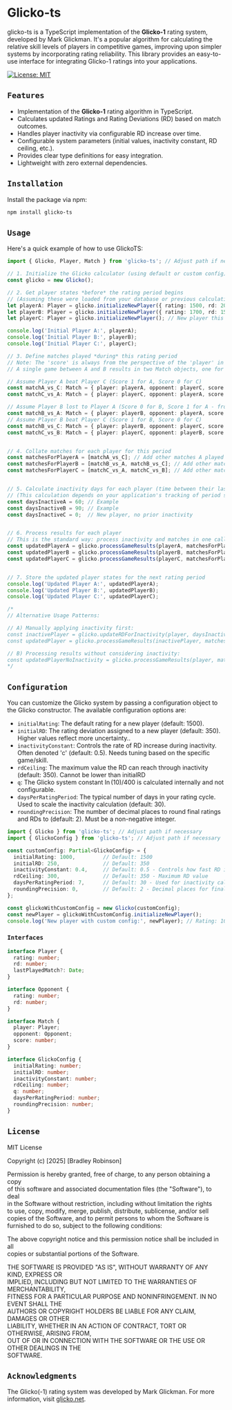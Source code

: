 # Glicko-ts

glicko-ts is a TypeScript implementation of the **Glicko-1** rating system, developed by Mark Glickman. It's a popular algorithm for calculating the relative skill levels of players in competitive games, improving upon simpler systems by incorporating rating reliability. This library provides an easy-to-use interface for integrating Glicko-1 ratings into your applications.

[![License: MIT](https://img.shields.io/badge/License-MIT-yellow.svg)](https://opensource.org/licenses/MIT)

## `Features`

-   Implementation of the **Glicko-1** rating algorithm in TypeScript.
-   Calculates updated Ratings and Rating Deviations (RD) based on match outcomes.
-   Handles player inactivity via configurable RD increase over time.
-   Configurable system parameters (initial values, inactivity constant, RD ceiling, etc.).
-   Provides clear type definitions for easy integration.
-   Lightweight with zero external dependencies.

## `Installation`

Install the package via npm:

```bash
npm install glicko-ts
```

## `Usage`

Here's a quick example of how to use GlickoTS:

```typescript
import { Glicko, Player, Match } from 'glicko-ts'; // Adjust path if necessary

// 1. Initialize the Glicko calculator (using default or custom config)
const glicko = new Glicko();

// 2. Get player states *before* the rating period begins
// (Assuming these were loaded from your database or previous calculations)
let playerA: Player = glicko.initializeNewPlayer({ rating: 1500, rd: 200, lastPlayedMatch: new Date(Date.now() - 60 * 24 * 60 * 60 * 1000) }); // Example existing player
let playerB: Player = glicko.initializeNewPlayer({ rating: 1700, rd: 150, lastPlayedMatch: new Date(Date.now() - 90 * 24 * 60 * 60 * 1000) }); // Example existing player
let playerC: Player = glicko.initializeNewPlayer(); // New player this period

console.log('Initial Player A:', playerA);
console.log('Initial Player B:', playerB);
console.log('Initial Player C:', playerC);

// 3. Define matches played *during* this rating period
// Note: The 'score' is always from the perspective of the 'player' in the Match object.
// A single game between A and B results in two Match objects, one for each player's perspective.

// Assume Player A beat Player C (Score 1 for A, Score 0 for C)
const matchA_vs_C: Match = { player: playerA, opponent: playerC, score: 1 };
const matchC_vs_A: Match = { player: playerC, opponent: playerA, score: 0 };

// Assume Player B lost to Player A (Score 0 for B, Score 1 for A - from another match perspective not shown here)
const matchB_vs_A: Match = { player: playerB, opponent: playerA, score: 0 };
// Assume Player B beat Player C (Score 1 for B, Score 0 for C)
const matchB_vs_C: Match = { player: playerB, opponent: playerC, score: 1 };
const matchC_vs_B: Match = { player: playerC, opponent: playerB, score: 0 };


// 4. Collate matches for each player for this period
const matchesForPlayerA = [matchA_vs_C]; // Add other matches A played here
const matchesForPlayerB = [matchB_vs_A, matchB_vs_C]; // Add other matches B played here
const matchesForPlayerC = [matchC_vs_A, matchC_vs_B]; // Add other matches C played here


// 5. Calculate inactivity days for each player (time between their last update and the *start* of this period)
// (This calculation depends on your application's tracking of period start/end times)
const daysInactiveA = 60; // Example
const daysInactiveB = 90; // Example
const daysInactiveC = 0;  // New player, no prior inactivity


// 6. Process results for each player
// This is the standard way: process inactivity and matches in one call.
const updatedPlayerA = glicko.processGameResults(playerA, matchesForPlayerA, daysInactiveA);
const updatedPlayerB = glicko.processGameResults(playerB, matchesForPlayerB, daysInactiveB);
const updatedPlayerC = glicko.processGameResults(playerC, matchesForPlayerC, daysInactiveC); // daysInactiveC is 0, so no inactivity applied


// 7. Store the updated player states for the next rating period
console.log('Updated Player A:', updatedPlayerA);
console.log('Updated Player B:', updatedPlayerB);
console.log('Updated Player C:', updatedPlayerC);

/*
// Alternative Usage Patterns:

// A) Manually applying inactivity first:
const inactivePlayer = glicko.updateRDForInactivity(player, daysInactive);
const updatedPlayer = glicko.processGameResults(inactivePlayer, matches); // Note: no daysInactive here

// B) Processing results without considering inactivity:
const updatedPlayerNoInactivity = glicko.processGameResults(player, matches);
*/
```

## `Configuration`

You can customize the Glicko system by passing a configuration object to the Glicko constructor. The available configuration options are:

* `initialRating`: The default rating for a new player (default: 1500).
* `initialRD`: The rating deviation assigned to a new player (default: 350). Higher values reflect more uncertainty..
* `inactivityConstant`: Controls the rate of RD increase during inactivity. Often denoted 'c' (default: 0.5). Needs tuning based on the specific game/skill.
* `rdCeiling`: The maximum value the RD can reach through inactivity (default: 350). Cannot be lower than initialRD
* `q`: The Glicko system constant $\ln(10)/400$ is calculated internally and not configurable.
* `daysPerRatingPeriod`: The typical number of days in your rating cycle. Used to scale the inactivity calculation (default: 30).
* `roundingPrecision`: The number of decimal places to round final ratings and RDs to (default: 2). Must be a non-negative integer.

```typescript
import { Glicko } from 'glicko-ts'; // Adjust path if necessary
import { GlickoConfig } from 'glicko-ts'; // Adjust path if necessary

const customConfig: Partial<GlickoConfig> = {
  initialRating: 1000,         // Default: 1500
  initialRD: 250,              // Default: 350
  inactivityConstant: 0.4,     // Default: 0.5 - Controls how fast RD increases
  rdCeiling: 300,              // Default: 350 - Maximum RD value
  daysPerRatingPeriod: 7,      // Default: 30 - Used for inactivity calc scaling
  roundingPrecision: 0,        // Default: 2 - Decimal places for final results
};

const glickoWithCustomConfig = new Glicko(customConfig);
const newPlayer = glickoWithCustomConfig.initializeNewPlayer();
console.log('New player with custom config:', newPlayer); // Rating: 1000, RD: 250
```

### `Interfaces`

```typescript
interface Player {  
  rating: number;  
  rd: number;  
  lastPlayedMatch?: Date;  
}

interface Opponent {  
  rating: number;  
  rd: number;  
}

interface Match {  
  player: Player;  
  opponent: Opponent;  
  score: number;  
}

interface GlickoConfig {  
  initialRating: number;  
  initialRD: number;  
  inactivityConstant: number;  
  rdCeiling: number;  
  q: number;  
  daysPerRatingPeriod: number;
  roundingPrecision: number; 
}
```

## `License`
 
MIT License

Copyright (c) \[2025\] \[Bradley Robinson\]

Permission is hereby granted, free of charge, to any person obtaining a copy  
of this software and associated documentation files (the "Software"), to deal  
in the Software without restriction, including without limitation the rights  
to use, copy, modify, merge, publish, distribute, sublicense, and/or sell  
copies of the Software, and to permit persons to whom the Software is  
furnished to do so, subject to the following conditions:

The above copyright notice and this permission notice shall be included in all  
copies or substantial portions of the Software.

THE SOFTWARE IS PROVIDED "AS IS", WITHOUT WARRANTY OF ANY KIND, EXPRESS OR  
IMPLIED, INCLUDING BUT NOT LIMITED TO THE WARRANTIES OF MERCHANTABILITY,  
FITNESS FOR A PARTICULAR PURPOSE AND NONINFRINGEMENT. IN NO EVENT SHALL THE  
AUTHORS OR COPYRIGHT HOLDERS BE LIABLE FOR ANY CLAIM, DAMAGES OR OTHER  
LIABILITY, WHETHER IN AN ACTION OF CONTRACT, TORT OR OTHERWISE, ARISING FROM,  
OUT OF OR IN CONNECTION WITH THE SOFTWARE OR THE USE OR OTHER DEALINGS IN THE  
SOFTWARE.  

## `Acknowledgments`

The Glicko(-1) rating system was developed by Mark Glickman. For more information, visit [glicko.net](http://www.glicko.net/).